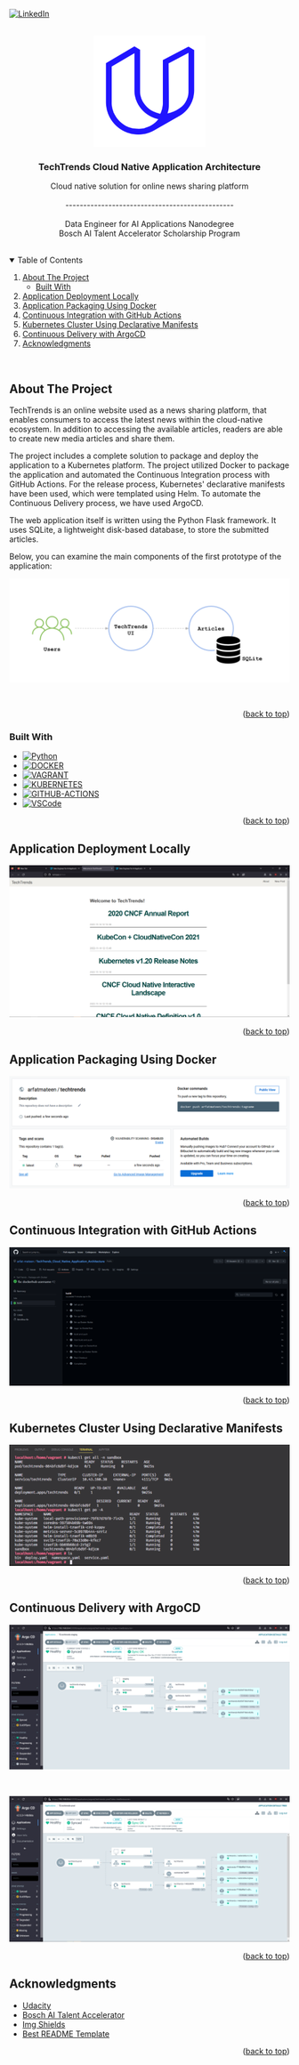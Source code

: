 <div id="top"></div>

[![LinkedIn][linkedin-shield]][linkedin-url]

<!-- ![Generic badge](https://img.shields.io/badge/Project-Pass-green.svg) -->

<!-- PROJECT HEADER -->
<br />
<div align="center">
  <a href="#">
    <img src="images/udacity.svg" alt="Logo" width="200" height="200">
  </a>

  <h3 align="center">TechTrends Cloud Native Application Architecture</h3>

  <p align="center">
    Cloud native solution for online news sharing platform 
    <br />
    <br />
    -----------------------------------------------
    <br />
    <br />
    Data Engineer for AI Applications Nanodegree
    <br />
    Bosch AI Talent Accelerator Scholarship Program
  </p>
</div>

<br />

<!-- TABLE OF CONTENTS -->
<details open>
  <summary>Table of Contents</summary>
  <ol>
    <li>
      <a href="#about-the-project">About The Project</a>
      <ul>
        <li><a href="#built-with">Built With</a></li>
      </ul>
    </li>
    <li><a href="#application-deployment-locally">Application Deployment Locally</a></li>
    <li><a href="#application-packaging-using-docker">Application Packaging Using Docker</a></li>
    <li><a href="#continuous-integration-with-github-actions">Continuous Integration with GitHub Actions</a></li>
    <li><a href="#kubernetes-cluster-using-declarative-manifests">Kubernetes Cluster Using Declarative Manifests</a></li>
    <li><a href="#continuous-delivery-with-argocd">Continuous Delivery with ArgoCD</a></li>
    <li><a href="#acknowledgments">Acknowledgments</a></li>
  </ol>
</details>

<br/>

<!-- ABOUT THE PROJECT -->

## About The Project

TechTrends is an online website used as a news sharing platform, that enables consumers to access the latest news within the cloud-native ecosystem. In addition to accessing the available articles, readers are able to create new media articles and share them.

The project includes a complete solution to package and deploy the application to a Kubernetes platform. The project utilized Docker to package the application and automated the Continuous Integration process with GitHub Actions. For the release process, Kubernetes' declarative manifests have been used, which were templated using Helm. To automate the Continuous Delivery process, we have used ArgoCD.

The web application itself is written using the Python Flask framework. It uses SQLite, a lightweight disk-based database, to store the submitted articles.

Below, you can examine the main components of the first prototype of the application:

![App Components][app-components]

<br />

<p align="right">(<a href="#top">back to top</a>)</p>

### Built With

-   [![Python][python-shield]][python-url]
-   [![DOCKER][docker-shield]][docker-url]
-   [![VAGRANT][vagrant-shield]][vagrant-url]
-   [![KUBERNETES][kubernetes-shield]][kubernetes-url]
-   [![GITHUB-ACTIONS][github-actions-shield]][github-actions-url]
-   [![VSCode][vscode-shield]][vscode-url]

<p align="right">(<a href="#top">back to top</a>)</p>

## Application Deployment Locally

![Application Deployment Locally][local-app]

<p align="right">(<a href="#top">back to top</a>)</p>

## Application Packaging Using Docker

![Application Packaging Using Docker][package-app]

<p align="right">(<a href="#top">back to top</a>)</p>

## Continuous Integration with GitHub Actions

![Continuous Integration with GitHub Actions][ci-github-actions]

<p align="right">(<a href="#top">back to top</a>)</p>

## Kubernetes Cluster Using Declarative Manifests

![Kubernetes Cluster Using Declarative Manifests][kubernetes-cluster]

<p align="right">(<a href="#top">back to top</a>)</p>

## Continuous Delivery with ArgoCD

![Continuous Delivery with ArgoCD Staging][argocd-staging]

</br>

![Continuous Delivery with ArgoCD Prod][argocd-prod]

<p align="right">(<a href="#top">back to top</a>)</p>

<!-- ACKNOWLEDGMENTS -->

## Acknowledgments

-   [Udacity](https://www.udacity.com/)
-   [Bosch AI Talent Accelerator](https://www.udacity.com/scholarships/bosch-ai-talent-accelerator)
-   [Img Shields](https://shields.io)
-   [Best README Template](https://github.com/othneildrew/Best-README-Template)

<p align="right">(<a href="#top">back to top</a>)</p>

<!-- https://www.markdownguide.org/basic-syntax/#reference-style-links -->
<!-- SHIELDS -->

[linkedin-shield]: https://img.shields.io/badge/LinkedIn-0077B5?style=for-the-badge&logo=linkedin&logoColor=white
[python-shield]: https://img.shields.io/badge/Python-3776AB?style=for-the-badge&logo=python&logoColor=white
[docker-shield]: https://img.shields.io/badge/docker-%230db7ed.svg?style=for-the-badge&logo=docker&logoColor=white
[github-actions-shield]: https://img.shields.io/badge/github%20actions-%232671E5.svg?style=for-the-badge&logo=githubactions&logoColor=white
[kubernetes-shield]: https://img.shields.io/badge/kubernetes-%23326ce5.svg?style=for-the-badge&logo=kubernetes&logoColor=white
[vagrant-shield]: https://img.shields.io/badge/vagrant-%231563FF.svg?style=for-the-badge&logo=vagrant&logoColor=white
[vscode-shield]: https://img.shields.io/badge/Visual%20Studio%20Code-0078d7.svg?style=for-the-badge&logo=visual-studio-code&logoColor=white

<!-- LINKS -->

[linkedin-url]: https://www.linkedin.com/in/arfat-mateen
[python-url]: https://www.python.org/
[docker-url]: https://www.docker.com/
[github-actions-url]: https://github.com/features/actions
[kubernetes-url]: https://kubernetes.io/
[vagrant-url]: https://www.vagrantup.com/
[vscode-url]: https://code.visualstudio.com/

<!-- IMAGES -->

[app-components]: images/app_components.png
[local-app]: screenshots/docker-run-local.png
[package-app]: screenshots/ci-dockerhub.png
[ci-github-actions]: screenshots/ci-github-actions.png
[kubernetes-cluster]: screenshots/kubernetes-declarative-manifests.png
[argocd-staging]: screenshots/argocd-techtrends-staging.png
[argocd-prod]: screenshots/argocd-techtrends-prod.png
